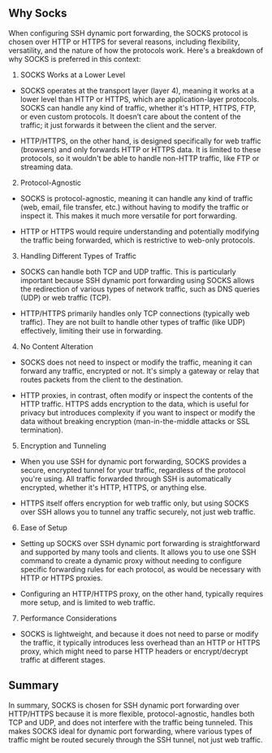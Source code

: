 ## Why Socks

When configuring SSH dynamic port forwarding, the SOCKS protocol is chosen over HTTP or HTTPS for several reasons, including flexibility, versatility, and the nature of how the protocols work. Here's a breakdown of why SOCKS is preferred in this context:

1. SOCKS Works at a Lower Level

- SOCKS operates at the transport layer (layer 4), meaning it works at a lower level than HTTP or HTTPS, which are application-layer protocols. SOCKS can handle any kind of traffic, whether it's HTTP, HTTPS, FTP, or even custom protocols. It doesn’t care about the content of the traffic; it just forwards it between the client and the server.

- HTTP/HTTPS, on the other hand, is designed specifically for web traffic (browsers) and only forwards HTTP or HTTPS data. It is limited to these protocols, so it wouldn't be able to handle non-HTTP traffic, like FTP or streaming data.

2. Protocol-Agnostic
- SOCKS is protocol-agnostic, meaning it can handle any kind of traffic (web, email, file transfer, etc.) without having to modify the traffic or inspect it. This makes it much more versatile for port forwarding.

- HTTP or HTTPS would require understanding and potentially modifying the traffic being forwarded, which is restrictive to web-only protocols.

3. Handling Different Types of Traffic

- SOCKS can handle both TCP and UDP traffic. This is particularly important because SSH dynamic port forwarding using SOCKS allows the redirection of various types of network traffic, such as DNS queries (UDP) or web traffic (TCP).

- HTTP/HTTPS primarily handles only TCP connections (typically web traffic). They are not built to handle other types of traffic (like UDP) effectively, limiting their use in forwarding.

4. No Content Alteration

- SOCKS does not need to inspect or modify the traffic, meaning it can forward any traffic, encrypted or not. It's simply a gateway or relay that routes packets from the client to the destination.

- HTTP proxies, in contrast, often modify or inspect the contents of the HTTP traffic. HTTPS adds encryption to the data, which is useful for privacy but introduces complexity if you want to inspect or modify the data without breaking encryption (man-in-the-middle attacks or SSL termination).

5. Encryption and Tunneling

- When you use SSH for dynamic port forwarding, SOCKS provides a secure, encrypted tunnel for your traffic, regardless of the protocol you're using. All traffic forwarded through SSH is automatically encrypted, whether it's HTTP, HTTPS, or anything else.

- HTTPS itself offers encryption for web traffic only, but using SOCKS over SSH allows you to tunnel any traffic securely, not just web traffic.

6. Ease of Setup

- Setting up SOCKS over SSH dynamic port forwarding is straightforward and supported by many tools and clients. It allows you to use one SSH command to create a dynamic proxy without needing to configure specific forwarding rules for each protocol, as would be necessary with HTTP or HTTPS proxies.

- Configuring an HTTP/HTTPS proxy, on the other hand, typically requires more setup, and is limited to web traffic.

7. Performance Considerations

- SOCKS is lightweight, and because it does not need to parse or modify the traffic, it typically introduces less overhead than an HTTP or HTTPS proxy, which might need to parse HTTP headers or encrypt/decrypt traffic at different stages.

## Summary

In summary, SOCKS is chosen for SSH dynamic port forwarding over HTTP/HTTPS because it is more flexible, protocol-agnostic, handles both TCP and UDP, and does not interfere with the traffic being tunneled. This makes SOCKS ideal for dynamic port forwarding, where various types of traffic might be routed securely through the SSH tunnel, not just web traffic.

